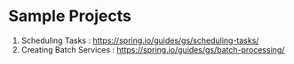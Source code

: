 # Sample Projects

1. Scheduling Tasks : https://spring.io/guides/gs/scheduling-tasks/
2. Creating Batch Services : https://spring.io/guides/gs/batch-processing/

